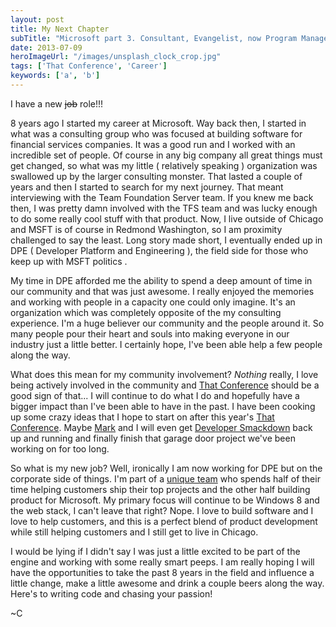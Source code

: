 ```yaml
---
layout: post
title: My Next Chapter
subTitle: "Microsoft part 3. Consultant, Evangelist, now Program Manager in Redmond working from Chicago."
date: 2013-07-09
heroImageUrl: "/images/unsplash_clock_crop.jpg"
tags: ['That Conference', 'Career']
keywords: ['a', 'b']
---
```


I have a new <strike>job</strike> role!!!

8 years ago I started my career at Microsoft. Way back then, I started in what was a consulting group who was focused at building software for financial services companies. It was a good run and I worked with an incredible set of people. Of course in any big company all great things must get changed, so what was my little ( relatively speaking ) organization was swallowed up by the larger consulting monster. That lasted a couple of years and then I started to search for my next journey. That meant interviewing with the Team Foundation Server team. If you knew me back then, I was pretty damn involved with the TFS team and was lucky enough to do some really cool stuff with that product. Now, I live outside of Chicago and MSFT is of course in Redmond Washington, so I am proximity challenged to say the least. Long story made short, I eventually ended up in DPE ( Developer Platform and Engineering ), the field side for those who keep up with MSFT politics .

My time in DPE afforded me the ability to spend a deep amount of time in our community and that was just awesome. I really enjoyed the memories and working with people in a capacity one could only imagine. It's an organization which was completely opposite of the my consulting experience. I'm a huge believer our community and the  people around it. So many people pour their heart and souls into making everyone in our industry just a little better. I certainly hope, I've been able help a few people along the way.

What does this mean for my community involvement? *Nothing* really, I love being actively involved in the community and [That Conference](http://thatconference.com) should be a good sign of that... I will continue to do what I do and hopefully have a bigger impact than I've been able to have in the past. I have been cooking up some crazy ideas that I hope to start on after this year's [That Conference](http://thatconference.com). Maybe [Mark](http://marknic.com) and I will even get [Developer Smackdown](http://developersmackdown.com) back up and running and finally finish that garage door project we've been working on for too long.

So what is my new job? Well, ironically I am now working for DPE but on the corporate side of things. I'm part of a [unique team](http://www.zdnet.com/microsoft-builds-a-deep-tech-team-to-attract-next-gen-developers-7000015270/) who spends half of their time helping customers ship their top projects and the other half building product for Microsoft. My primary focus will continue to be Windows 8 and the web stack, I can't leave that right? Nope. I love to build software and I love to help customers, and this is a perfect blend of product development while still helping customers and I still get to live in Chicago. 

I would be lying if I didn't say I was just a little excited to be part of the engine and working with some really smart peeps. I am really hoping I will have the opportunities to take the past 8 years in the field and influence a little change, make a little awesome and drink a couple beers along the way. Here's to writing code and chasing your passion!

~C